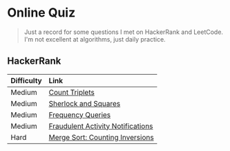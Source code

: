 # Online Quiz

>Just a record for some questions I met on HackerRank and LeetCode. I'm not excellent at algorithms, just daily practice.

## HackerRank
|Difficulty| Link|
|:---|:---|
|Medium|[Count Triplets](https://github.com/xiaoque/online-quiz/blob/dd0c99b5339258a0d86b8e3f5937e9b70a24310e/hackerrank/CountTriplets.java)|
|Medium|[Sherlock and Squares](https://github.com/xiaoque/online-quiz/blob/dd0c99b5339258a0d86b8e3f5937e9b70a24310e/hackerrank/SherlockAndAnagrams.java)|
|Medium|[Frequency Queries](https://github.com/xiaoque/online-quiz/blob/dd0c99b5339258a0d86b8e3f5937e9b70a24310e/hackerrank/FreqQuery.java)|
|Medium|[Fraudulent Activity Notifications](https://github.com/xiaoque/online-quiz/blob/dd0c99b5339258a0d86b8e3f5937e9b70a24310e/hackerrank/FraudulentActivityNotifications.java)|
|Hard|[Merge Sort: Counting Inversions](https://github.com/xiaoque/online-quiz/blob/dd0c99b5339258a0d86b8e3f5937e9b70a24310e/hackerrank/CountInversions.java)|